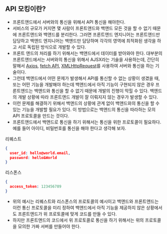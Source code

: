 ## API 모킹이란?

- 프론트앤드에서 서버와의 통신을 위해서 API 통신을 해야한다.
- 서비스의 규모가 커지면 몇 사람이 프론트앤드와 백앤드 모든 것을 할 수 없기 때문에 프론트앤드와 백앤드를 분리한다. 그러면 프론트앤드 엔지니어는 프론트앤드만 담당하고 백앤드 엔지니어는 백앤드만 담당하며 각각의 영역에 최적화된 생각을 하고 서로 독립된 방식으로 개발할 수 있다.
- 프론트 앤드의 처리를 하기 위해서는 백앤드에서 데이터를 받아와야 한다. 대부분의 프론트앤드에서는 서버와의 통신을 위해서 AJSX라는 기술을 사용하는데, 간단히 말해서 [Axios](https://axios-http.com/kr/docs/intro), [fetch API](https://developer.mozilla.org/ko/docs/Web/API/Fetch_API/Using_Fetch), [XMLHttpRequest](https://developer.mozilla.org/ko/docs/Glossary/XMLHttpRequest)를 사용하여 서버와 통신을 하는 기술이다.
- 그런데 백앤드에서 어떤 문제가 발생해서 API를 통신할 수 없는 상황이 생겼을 때, 또는 어떤 기능을 개발해야 하는데 백앤드에서 아직 기능이 구현되지 않은 경우 프론트앤드는 백앤드와 통신을 할 수 없기 때문에 개발의 진행이 막힐 수 있다. 백앤드의 개발 상황에 따라 프론트앤드 개발이 잘 이뤄지지 않는 경우가 발생할 수 있다.
- 이런 문제를 해결하기 위해서 백앤드의 상황에 관계 없이 백앤드와의 통신을 할 수 있는 기능을 개발할 필요가 있다. 이 방법으로는 백앤드의 통신을 따라하는 모의 API 프로토콜을 만드는 것이다.
- 프론트앤드에서 백앤드로 통신을 하기 위해서는 통신을 위한 프로토콜이 필요하다. 예를 들어 아이디, 비밀번호를 통신을 해야 한다고 생각해 보자.

리퀘스트
```json
{
  user_id: hello@world.email,
  password: hello&World
}
```

리스폰스
```json
{
  access_token: 123456789
}
```
- 위의 예시는 리퀘스트와 리스폰스의 프로토콜의 예시이고 백앤드와 프론트앤드는 이런 통신 프로토콜을 미리 정하여 백앤드에서 아직 기능을 제공하지 않은 상황에서도 프론트앤드가 위 프로토콜에 맞게 코드를 만들 수 있다.
- 하지만 프론트앤드의 코드에서 위 프로토콜로 통신을 하기 위해서는 위의 프로토콜을 모의한 가짜 서버를 만들어야 한다.
